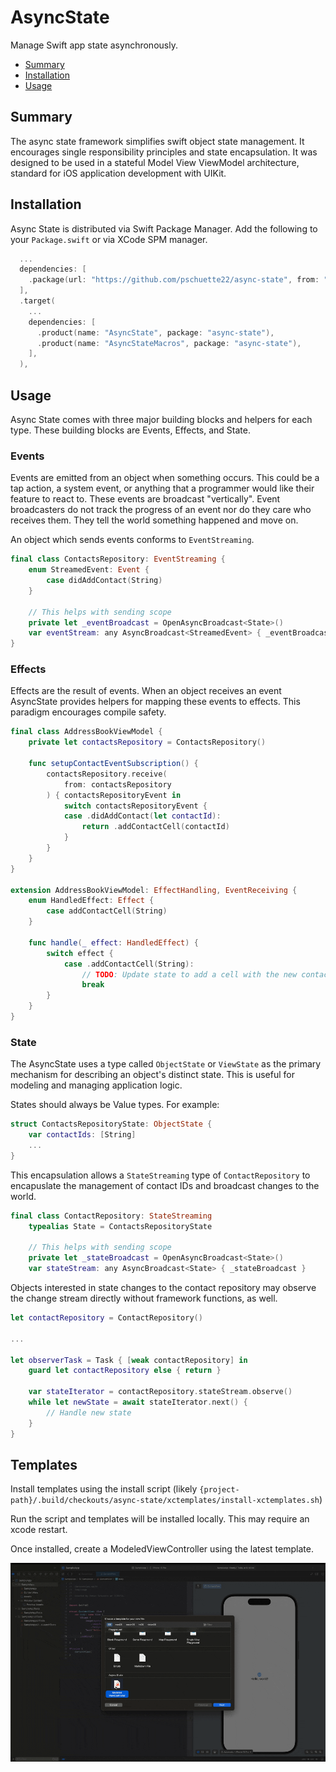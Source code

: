 # AsyncState
Manage Swift app state asynchronously.

- [Summary](#summary)
- [Installation](#installation)
- [Usage](#usage)

## Summary
The async state framework simplifies swift object state management. It encourages single responsibility principles and state encapsulation. It was designed to be used in a stateful Model View ViewModel architecture, standard for iOS application development with UIKit.

## Installation
Async State is distributed via Swift Package Manager. Add the following to your `Package.swift` or via XCode SPM manager.

```swift
  ...
  dependencies: [
    .package(url: "https://github.com/pschuette22/async-state", from: "1.0.0"),
  ],
  .target(
    ...
    dependencies: [
      .product(name: "AsyncState", package: "async-state"),
      .product(name: "AsyncStateMacros", package: "async-state"),
    ],
  ),
```

## Usage

Async State comes with three major building blocks and helpers for each type. These building blocks are Events, Effects, and State.

### Events
Events are emitted from an object when something occurs. This could be a tap action, a system event, or anything that a programmer would like their feature to react to. These events are broadcast "vertically". Event broadcasters do not track the progress of an event nor do they care who receives them. They tell the world something happened and move on.

An object which sends events conforms to `EventStreaming`.

```swift 
final class ContactsRepository: EventStreaming {
    enum StreamedEvent: Event {
        case didAddContact(String)
    }

    // This helps with sending scope
    private let _eventBroadcast = OpenAsyncBroadcast<State>()
    var eventStream: any AsyncBroadcast<StreamedEvent> { _eventBroadcast }
}
```

### Effects
Effects are the result of events. When an object receives an event AsyncState provides helpers for mapping these events to effects. This paradigm encourages compile safety.

```swift
final class AddressBookViewModel {
    private let contactsRepository = ContactsRepository()

    func setupContactEventSubscription() {
        contactsRepository.receive(
            from: contactsRepository
        ) { contactsRepositoryEvent in
            switch contactsRepositoryEvent {
            case .didAddContact(let contactId):
                return .addContactCell(contactId)
            }
        }
    }
}

extension AddressBookViewModel: EffectHandling, EventReceiving {
    enum HandledEffect: Effect {
        case addContactCell(String)
    }

    func handle(_ effect: HandledEffect) {
        switch effect {
            case .addContactCell(String):
                // TODO: Update state to add a cell with the new contact
                break
        }
    }
}

```

### State
The AsyncState uses a type called `ObjectState` or `ViewState` as the primary mechanism for describing an object's distinct state. This is useful for modeling and managing application logic.

States should always be Value types. For example:
```swift
struct ContactsRepositoryState: ObjectState {
    var contactIds: [String]
    ...
}
```

This encapsulation allows a `StateStreaming` type of `ContactRepository` to encapuslate the management of contact IDs and broadcast changes to the world.

```swift
final class ContactRepository: StateStreaming
    typealias State = ContactsRepositoryState

    // This helps with sending scope
    private let _stateBroadcast = OpenAsyncBroadcast<State>()
    var stateStream: any AsyncBroadcast<State> { _stateBroadcast }
```

Objects interested in state changes to the contact repository may observe the change stream directly without framework functions, as well.
```swift
let contactRepository = ContactRepository()

...

let observerTask = Task { [weak contactRepository] in
    guard let contactRepository else { return }

    var stateIterator = contactRepository.stateStream.observe()
    while let newState = await stateIterator.next() {
        // Handle new state
    }
}
```

## Templates
Install templates using the install script (likely `{project-path}/.build/checkouts/async-state/xctemplates/install-xctemplates.sh`)

Run the script and templates will be installed locally. This may require an xcode restart.

Once installed, create a ModeledViewController using the latest template.

![ModeledViewController](docs/resources/modeled-vc-xctemplate.gif)
